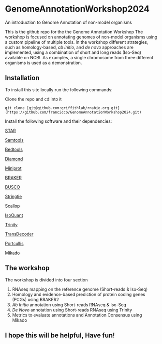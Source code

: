 # GenomeAnnotationWorkshop2024
An introduction to Genome Annotation of non-model organisms

This is the github repo for the the Genome Annotation Workshop The workshop is focused on annotating genomes of non-model organisms using a custom pipeline of multiple tools.
In the workshop different strategies, such as homology-based, *ab initio*, and *de novo* approaches are implemented, using a combination of short and long reads (Iso-Seq) available on NCBI.
As examples, a single chromosome from three different organisms is used as a demonstration.

## Installation
To install this site locally run the following commands:

Clone the repo and cd into it 
```
git clone [git@github.com:griffithlab/rnabio.org.git](https://github.com/francicco/GenomeAnnotationWorkshop2024.git)
```
Install the following software and their dependencies:

[STAR](https://github.com/alexdobin/STAR)

[Samtools](https://github.com/samtools/samtools)

[Bedtools](https://github.com/arq5x/bedtools2)

[Diamond](https://github.com/bbuchfink/diamond)

[Miniprot](https://github.com/lh3/miniprot)

[BRAKER](https://github.com/Gaius-Augustus/BRAKER)

[BUSCO](https://busco.ezlab.org/)

[Stringtie](https://ccb.jhu.edu/software/stringtie/)

[Scallop](https://github.com/Kingsford-Group/scallop)

[IsoQuant](https://github.com/ablab/IsoQuant)

[Trinity](https://github.com/trinityrnaseq/trinityrnaseq)

[TransDecoder](https://github.com/TransDecoder/TransDecoder)

[Portcullis](https://github.com/EI-CoreBioinformatics/portcullis)

[Mikado](https://mikado.readthedocs.io/en/stable/)

## The workshop
The workshop is divided into four section

1. RNAseq mapping on the reference genome (Short-reads & Iso-Seq)
2. Homology and evidence-based prediction of protein coding genes (PCGs) using BRAKER2
3. *Ab Initio* annotation using Short-reads RNAseq & Iso-Seq
4. *De Novo* annotation using Short-reads RNAseq using Trinity
5. Metrics to evaluate annotations and Annotation Consensus using Mikado

## I hope this will be helpful, Have fun!
